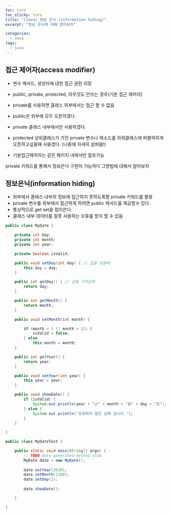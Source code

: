 ```yaml
---
toc: ture
toc_sticky: ture
title: "[Java] 정보 은닉 (information hiding)"
excerpt: "정보 은닉에 대해 알아보자"

categories:
  - Java
tags:
  - java
---
```

## 접근 제어자(access modifier)
- 변수 메서드, 생성자에 대한 접근 권한 지정
- public, private, protected, 아무것도 안쓰는 경우(기본 접근 제어자)
- private를 사용하면 클래스 외부에서는 접근 할 수 없음

- public은 외부에 모두 오픈하겠다. 
- private 클래스 내부에서만 사용하겠다. 
- protected 상위클래스가 가진 private 변수나 메소드를 하위클래스에 퍼블릭하게 오픈하고싶을때 사용겠다. (나중에 자세히 살펴봄!)
- 기본접근제어자는 같은 패키지 내에서만 참조가능

private 키워드를 통해서 정보은닉 구현이 가능하다
그방법에 대해서 알아보자

## 정보은닉(information hiding)
- 외부에서 클래스 내부의 정보에 접근하지 못하도록함
	private 키워드를 활용
- private 변수를 외부에서 접근하게 하려면 public 메서드를 제공할수 있다.
- 통상적으로 get set을 많이쓴다.
- 클래스 내부 데이터를 잘못 사용하는 오류를 방지 할 수 있음

```java
public class MyDate {

	private int day;
	private int month;
	private int year;

	private boolean isValid;

	public void setDay(int day) { // 값을 넣을때
		this.day = day;
	}

	public int getDay() { // 값을 가져갈때
		return day;
	}

	public int getMonth() {
		return month;
	}

	public void setMonth(int month) {

		if (month < 1 || month > 12) {
			isValid = false;
		} else
			this.month = month;
	}

	public int getYear() {
		return year;
	}

	public void setYear(int year) {
		this.year = year;
	}

	public void showDate() {
		if (isValid) {
			System.out.println(year + "년" + month + "월" + day + "일");
		} else {
			System.out.println("유효하지 않은 날짜 입니다.");
		}
	}

}
```

```java
public class MyDateTest {

	public static void main(String[] args) {
		// TODO Auto-generated method stub
		MyDate date = new MyDate();
		
		date.setYear(2020);
		date.setMonth(1200);
		date.setDay(2);
		
		date.showDate();

	}

}

```